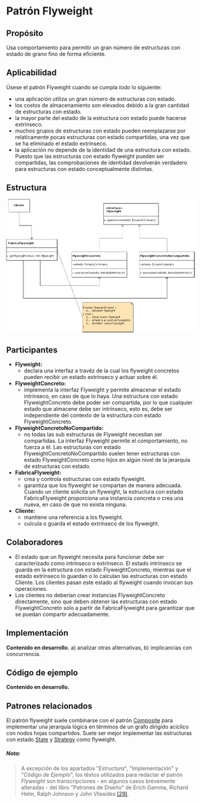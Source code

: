 # Patrón Flyweight

## Propósito

Usa comportamiento para permitir un gran número de estructuras con estado de grano fino de forma eficiente.

## Aplicabilidad

Úsese el patrón Flyweight cuando se cumpla _todo_ lo siguiente:
* una aplicación utiliza un gran número de estructuras con estado.
* los costos de almacenamiento son elevados debido a la gran cantidad de estructuras con estado.
* la mayor parte del estado de la estructura con estado puede hacerse extrínseco.
* muchos grupos de estructuras con estado pueden reemplazarse por relaticamente pocas estructuras con estado compartidas, una vez que se ha eliminado el estado extrínseco.
* la aplicación no depende de la identidad de una estructura con estado. Puesto que las estructuras con estado flyweight pueden ser compartidas, las comprobaciones de identidad devolverán verdadero para estructuras con estado conceptualmente distintas.

## Estructura

![](/assets/uml/flyweight.png)

## Participantes

* **Flyweight:**
  * declara una interfaz a travéz de la cual los flyweight concretos pueden recibir un estado extrínseco y actuar sobre él.
* **FlyweightConcreto:**
  * implementa la interfaz Flyweight y permite almacenar el estado intrínseco, en caso de que lo haya. Una estructura con estado FlyweightConcreto debe poder ser compartida, por lo que cualquier estado que almacene debe ser intrínseco, esto es, debe ser independiente del contexto de la estructura con estado FlyweightConcreto.
* **FlyweightConcretoNoCompartido:**
  * no todas las sub estructuras de Flyweight necesitan ser compartidas. La interfaz Flyweight permite el comportamiento, no fuerza a él. Las estructuras con estado FlyweightConcretoNoCompartido suelen tener estructuras con estado FlyweightConcreto como hijos en algún nivel de la jerarquía de estructuras con estado.
* **FabricaFlyweight:**
  * crea y controla estructuras con estado flyweight.
  * garantiza  que los flyweight se compartan de manera adecuada. Cuando un cliente solicita un flyweight, la estructura con estado FabricaFlyweight proporciona una instancia concreta o crea una nueva, en caso de que no exista ninguna.
* **Cliente:**
  * mantiene una referencia a los flyweight.
  * culcula o guarda el estado extrínseco de los flyweight.

## Colaboradores

* El estado que un flyweight necesita para funcionar debe ser caracterizado como intrínseco o extrínseco. El estado intrínseco se guarda en la estructura con estado FlyweightConcreto, mientras que el estado extrínseco lo guardan o lo calculan las estructuras con estado Cliente. Los clientes pasan este estado al flyweight cuando invocan sus operaciones.
* Los clientes no deberían crear instancias FlyweightConcreto directamente, sino que deben obtener las estructuras con estado FlyweightConcreto sólo a partir de FabricaFlyweight para garantizar que se puedan compartir adecuadamente.

## Implementación

**Contenido en desarrollo.** a) analizar otras alternativas, b) implicancias con concurrencia.

## Código de ejemplo

**Contenido en desarrollo.**

## Patrones relacionados

El patrón flyweight suele combinarse con el patrón [Composite](/patrones/estructurales/composite.md) para implementar una jerarquía lógica en términos de un grafo dirigido acíclico con nodos hojas compartidos.
Suele ser mejor implementar las estructuras con estado [State](/patrones/comportamiento/state.md) y [Strategy](/patrones/comportamiento/strategy.md) como flyweight.

##### Nota:
> A excepción de los apartados "_Estructura_", "Implementación" y "_Código de Ejemplo_", los téxtos utilizados para redactar el patrón _Flyweight_ son transcripciones - en algunos casos brevemente alteradas - del libro "Patrones de Diseño" de Erich Gamma, Richard Helm, Ralph Johnson y John Vlissides [\[29\]](/recursos.md).
